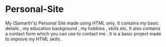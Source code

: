 # Personal-Site

My (Samarth's) Personal Site made using HTML only. It contains my basic details , my education background , my hobbies , skills etc. It also contains a contact form which you can use to contact me . It is a basic project made to improve my HTML skills . 
